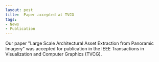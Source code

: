 ```yaml
---
layout: post
title:  Paper accepted at TVCG
tags:
- News
- Publication
---
```

Our paper "Large Scale Architectural Asset Extraction from Panoramic Imagery" was accepted for publication in the IEEE Transactions in Visualization and Computer Graphics (TVCG).